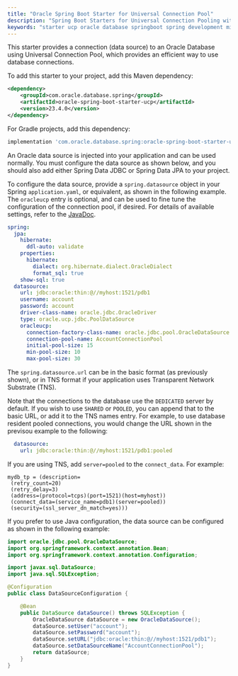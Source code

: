 ```yaml
---
title: "Oracle Spring Boot Starter for Universal Connection Pool"
description: "Spring Boot Starters for Universal Connection Pooling with Oracle Database"
keywords: "starter ucp oracle database springboot spring development microservices development"
---
```


This starter provides a connection (data source) to an Oracle Database using Universal Connection Pool, which provides an efficient way
to use database connections. 

To add this starter to your project, add this Maven dependency:

```xml
<dependency>
    <groupId>com.oracle.database.spring</groupId>
    <artifactId>oracle-spring-boot-starter-ucp</artifactId>
    <version>23.4.0</version>
</dependency>
```

For Gradle projects, add this dependency:

```gradle
implementation 'com.oracle.database.spring:oracle-spring-boot-starter-ucp:23.4.0'
```

An Oracle data source is injected into your application and can be used normally. You must configure
the data source as shown below, and you should also add either Spring Data JDBC or Spring Data JPA to your project.

To configure the data source, provide a `spring.datasource` object in your Spring `application.yaml`,
or equivalent, as shown in the following example.  The `oracleucp` entry is optional, and can be used
to fine tune the configuration of the connection pool, if desired.  For details of available settings,
refer to the [JavaDoc](https://docs.oracle.com/en/database/oracle/oracle-database/21/jjuar/oracle/ucp/jdbc/UCPDataSource.html).

```yaml
spring:
  jpa:
    hibernate:
      ddl-auto: validate
    properties:
      hibernate:
        dialect: org.hibernate.dialect.OracleDialect
        format_sql: true
    show-sql: true
  datasource:
    url: jdbc:oracle:thin:@//myhost:1521/pdb1
    username: account
    password: account
    driver-class-name: oracle.jdbc.OracleDriver
    type: oracle.ucp.jdbc.PoolDataSource
    oracleucp:
      connection-factory-class-name: oracle.jdbc.pool.OracleDataSource
      connection-pool-name: AccountConnectionPool
      initial-pool-size: 15
      min-pool-size: 10
      max-pool-size: 30
```

The `spring.datasource.url` can be in the basic format (as previously shown), or in TNS format if your application
uses Transparent Network Substrate (TNS). 

Note that the connections to the database use the `DEDICATED` server by default.  If you wish to use `SHARED`
or `POOLED`, you can append that to the basic URL, or add it to the TNS names entry.  For example, to use 
database resident pooled connections, you would change the URL shown in the previsou example to the following: 

```yaml
  datasource:
    url: jdbc:oracle:thin:@//myhost:1521/pdb1:pooled
```

If you are using TNS, add `server=pooled` to the `connect_data`. For example:

```
mydb_tp = (description=
 (retry_count=20)
 (retry_delay=3)
 (address=(protocol=tcps)(port=1521)(host=myhost))
 (connect_data=(service_name=pdb1)(server=pooled))
 (security=(ssl_server_dn_match=yes)))
```

If you prefer to use Java configuration, the data source can be configured as shown in the following example:

```java
import oracle.jdbc.pool.OracleDataSource;
import org.springframework.context.annotation.Bean;
import org.springframework.context.annotation.Configuration;

import javax.sql.DataSource;
import java.sql.SQLException;

@Configuration
public class DataSourceConfiguration {

    @Bean
    public DataSource dataSource() throws SQLException {
        OracleDataSource dataSource = new OracleDataSource();
        dataSource.setUser("account");
        dataSource.setPassword("account");
        dataSource.setURL("jdbc:oracle:thin:@//myhost:1521/pdb1");
        dataSource.setDataSourceName("AccountConnectionPool");
        return dataSource;
    }
}
```

